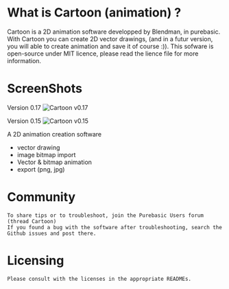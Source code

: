 
# What is Cartoon (animation) ?

Cartoon is a 2D animation software developped by Blendman, in purebasic. With Cartoon you can create 2D vector drawings, (and in a futur version, you will able to create animation and save it of course :)). This sofware is open-source under MIT licence, please read the lience file for more information.

# ScreenShots

Version 0.17
![Cartoon v0.17](https://raw.githubusercontent.com/blendman/CartoonAnimation/master/screenshots/cartoon0.17.jpg)

Version 0.15
![Cartoon v0.15](http://blendman.free.fr/dev/pb/spriteanimation/cartoon0.15.jpg)


A 2D animation creation software
- vector drawing
- image bitmap import
- Vector & bitmap animation
- export (png, jpg)

# Community

    To share tips or to troubleshoot, join the Purebasic Users forum (thread Cartoon)
    If you found a bug with the software after troubleshooting, search the Github issues and post there.

# Licensing

    Please consult with the licenses in the appropriate READMEs.


